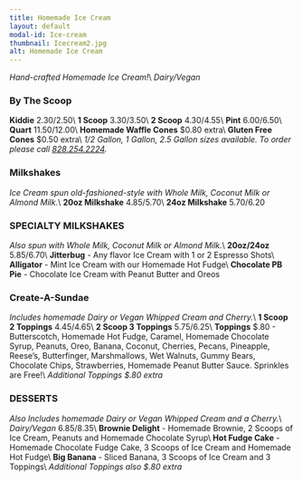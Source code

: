 ```yaml
---
title: Homemade Ice Cream
layout: default
modal-id: Ice-cream 
thumbnail: Icecream2.jpg 
alt: Homemade Ice Cream
---
```

*Hand-crafted Homemade Ice Cream!*\\
*Dairy/Vegan*

### By The Scoop
**Kiddie** $2.30/$2.50\\
**1 Scoop** $3.30/$3.50\\
**2 Scoop** $4.30/$4.55\\
**Pint** $6.00/$6.50\\
**Quart** $11.50/$12.00\\
**Homemade Waffle Cones** $0.80 extra\\
**Gluten Free Cones** $0.50 extra\\
*1/2 Gallon, 1 Gallon, 2.5 Gallon sizes available. To order please call <a href="tel:18282542224">828.254.2224</a>.*

### Milkshakes 
*Ice Cream spun old-fashioned-style with Whole Milk, Coconut Milk or Almond Milk.*\\
**20oz Milkshake** $4.85/$5.70\\
**24oz Milkshake** $5.70/$6.20

### SPECIALTY MILKSHAKES
*Also spun with Whole Milk, Coconut Milk or Almond Milk.*\\
**20oz/24oz** $5.85/$6.70\\
**Jitterbug** - Any flavor Ice Cream with 1 or 2 Espresso Shots\\
**Alligator** - Mint Ice Cream with our Homemade Hot Fudge\\
**Chocolate PB Pie** - Chocolate Ice Cream with Peanut Butter and Oreos

### Create-A-Sundae
*Includes homemade Dairy or Vegan Whipped Cream and Cherry.*\\
**1 Scoop 2 Toppings** $4.45/$4.65\\
**2 Scoop 3 Toppings** $5.75/$6.25\\
**Toppings** $.80 - Butterscotch, Homemade Hot Fudge, Caramel, Homemade Chocolate Syrup, Peanuts, Oreo, Banana, Coconut, Cherries, Pecans, Pineapple, Reese’s, Butterfinger, Marshmallows, Wet Walnuts, Gummy Bears, Chocolate Chips, Strawberries, Homemade Peanut Butter Sauce. Sprinkles are Free!\\
*Additional Toppings $.80 extra*

### DESSERTS 
*Also Includes homemade Dairy or Vegan Whipped Cream and a Cherry.*\\
*Dairy/Vegan* $6.85/$8.35\\
**Brownie Delight** - Homemade Brownie, 2 Scoops of Ice Cream, Peanuts and Homemade Chocolate Syrup\\
**Hot Fudge Cake** - Homemade Chocolate Fudge Cake, 3 Scoops of Ice Cream and Homemade Hot Fudge\\
**Big Banana** - Sliced Banana, 3 Scoops of Ice Cream and 3 Toppings\\
*Additional Toppings also $.80 extra*
